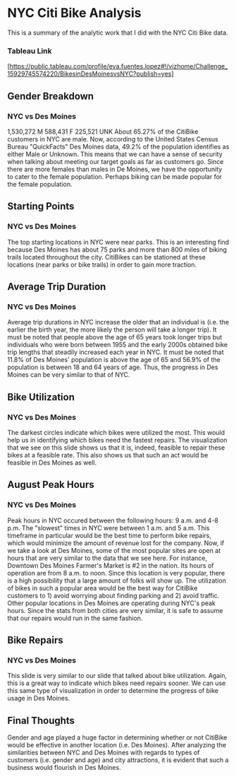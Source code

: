 # NYC Citi Bike Analysis 
This is a summary of the analytic work that I did with the NYC Citi Bike data.

### Tableau Link
[https://public.tableau.com/profile/eva.fuentes.lopez#!/vizhome/Challenge_15929745574220/BikesinDesMoinesvsNYC?publish=yes]

## Gender Breakdown
### NYC vs Des Moines
1,530,272 M
588,431 F
225,521 UNK
About 65.27% of the CitiBike customers in NYC are male. Now, according to the United States Census Bureau "QuickFacts" Des Moines data, 49.2% of the population identifies as either Male or Unknown. This means that we can have a sense of security when talking about meeting our target goals as far as customers go. Since there are more females than males in De Moines, we have the opportunity to cater to the female population. Perhaps biking can be made popular for the female population.

## Starting Points
### NYC vs Des Moines
The top starting locations in NYC were near parks. This is an interesting find because Des Moines has about 75 parks and more than 800 miles of biking trails located throughout the city. CitiBikes can be stationed at these locations (near parks or bike trails) in order to gain more traction.

## Average Trip Duration
### NYC vs Des Moines
Average trip durations in NYC increase the older that an individual is (i.e. the earlier the birth year, the more likely the person will take a longer trip). It must be noted that people above the age of 65 years took longer trips but individuals who were born between 1955 and the early 2000s obtained bike trip lengths that steadily increased each year in NYC. It must be noted that 11.8% of Des Moines' population is above the age of 65 and 56.9% of the population is between 18 and 64 years of age. Thus, the progress in Des Moines can be very similar to that of NYC.

## Bike Utilization
### NYC vs Des Moines
The darkest circles indicate which bikes were utilized the most. This would help us in identifying which bikes need the fastest repairs. The visualization that we see on this slide shows us that it is, indeed, feasible to repair these bikes at a feasible rate. This also shows us that such an act would be feasible in Des Moines as well.

## August Peak Hours
### NYC vs Des Moines
Peak hours in NYC occured between the following hours: 9 a.m. and 4-8 p.m. The "slowest" times in NYC were between 1 a.m. and 5 a.m. This timeframe in particular would be the best time to perform bike repairs, which would minimize the amount of revenue lost for the company. Now, if we take a look at Des Moines, some of the most popular sites are open at hours that are very similar to the data that we see here. For instance, Downtown Des Moines Farmer's Market is #2 in the nation. Its hours of operation are from 8 a.m. to noon. Since this location is very popular, there is a high possibility that a large amount of folks will show up. The utilization of bikes in such a popular area would be the best way for CitiBike customers to 1) avoid worrying about finding parking and 2) avoid traffic. Other popular locations in Des Moines are operating during NYC's peak hours. Since the stats from both cities are very similar, it is safe to assume that our repairs would run in the same fashion.

## Bike Repairs
### NYC vs Des Moines
This slide is very similar to our slide that talked about bike utilization. Again, this is a great way to indicate which bikes need repairs sooner. We can use this same type of visualization in order to determine the progress of bike usage in Des Moines.

## Final Thoughts
Gender and age played a huge factor in determining whether or not CitiBike would be effective in another location (i.e. Des Moines). After analyzing the similarities between NYC and Des Moines with regards to types of customers (i.e. gender and age) and city attractions, it is evident that such a business would flourish in Des Moines.